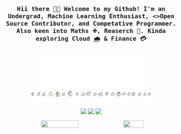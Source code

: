 <h3 align="center"><samp> Hii there 👋🏽  Welcome to my Github! I'm an Undergrad, Machine Learning Enthusiast, <>Open Source Contributor, and Competative Programmer. Also keen into Maths ➕, Reaserch 🤔. Kinda exploring Cloud 🌧️ & Finance 💳  </samp></h3>

<p align="center">
  <img width="300" src="Images/hello.gif"></br>
  <img width="350" src="Images/endline.gif">
</p>

<p align="center">
<a href= ""><img src="https://img.icons8.com/fluency-systems-regular/32/000000/attach-resume-male.png"/></a>
<a href= "https://twitter.com/subh_ham73"><img src="https://img.icons8.com/material-outlined/32/000000/twitter.png"/></a>
<a href= "https://www.linkedin.com/in/subham-jyoti-a2352a213/"><img src="https://img.icons8.com/material-outlined/32/000000/linkedin--v2.png"/></a>
</p>

<p align="center">
<img height="50%" width="45%" src ="https://github-readme-stats.vercel.app/api?username=subham73&&show_icons=true&count_private=true&theme=darcula&hide_border=true&hide=stars,issues&bg_color=00000000">
<img height="50%" width="33%" src ="https://github-readme-stats.vercel.app/api/top-langs?username=subham73&show_icons=true&locale=en&layout=compact&hide_border=true&theme=darcula&bg_color=00000000&langs_count=6">
</p>
